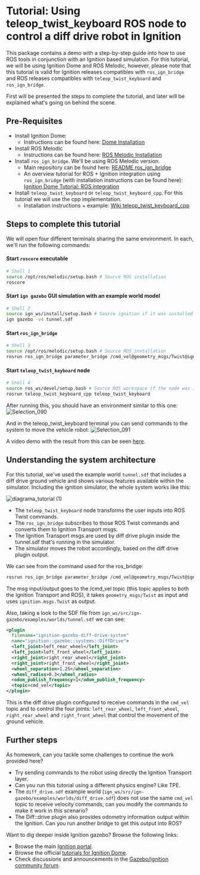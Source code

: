 # Tutorial: Using teleop_twist_keyboard ROS node to control a diff drive robot in Ignition
This package contains a demo with a step-by-step guide into how to use ROS tools in conjunction with an Ignition based simulation. For this tutorial, we will be using Ignition Dome and ROS Melodic, however, please note that this tutorial is valid for Ignition releases compatibles with `ros_ign_bridge` and ROS releases compatibles with `teleop_twist_keyboard` and `ros_ign_bridge`.

First will be presented the steps to complete the tutorial, and later will be explained what's going on behind the scene.

## Pre-Requisites

+ Install Ignition Dome:
	+ Instructions can be found here: [Dome Installation](https://ignitionrobotics.org/docs/dome)
+ Install ROS Melodic
	+ Instructions can be found here: [ROS Melodic Installation](http://wiki.ros.org/melodic/Installation)
+ Install `ros_ign_bridge`. We'll be using ROS Melodic version.
	+ Main repository can be found here: [README ros_ign_bridge](https://github.com/ignitionrobotics/ros_ign/blob/melodic/ros_ign_bridge/README.md)
	+ An overview tutorial for ROS + Ignition integration using `ros_ign_bridge` (with installation instructions can be found here): [Ignition Dome Tutorial: ROS integration](https://ignitionrobotics.org/docs/dome/ros_integration)
+ Install `teleop_twist_keyboard` or `teleop_twist_keyboard_cpp`. For this tutorial we will use the cpp implementation. 
	+ Installation instructions + example: [Wiki teleop_twist_keyboard_cpp](http://wiki.ros.org/teleop_twist_keyboard_cpp)

## Steps to complete this tutorial

We will open four different terminals sharing the same environment. In each, we'll run the following commands:

#### Start `roscore` executable
```bash
# Shell 1
source /opt/ros/melodic/setup.bash # Source ROS installation
roscore
```
#### Start `ign gazebo` GUI simulation with an example world model
```bash
# Shell 2
source ign_ws/install/setup.bash # Source ignition if it was installed from source
ign gazebo -v4 tunnel.sdf
```

#### Start `ros_ign_bridge`
```bash
# Shell 3
source /opt/ros/melodic/setup.bash # Source ROS installation
rosrun ros_ign_bridge parameter_bridge /cmd_vel@geometry_msgs/Twist@ignition.msgs.Twist
```

#### Start `teleop_twist_keyboard` node
```bash
# Shell 4
source ros_ws/devel/setup.bash # Source ROS workspace if the node was installed from source
rosrun teleop_twist_keyboard_cpp teleop_twist_keyboard
```

After running this, you should have an environment similar to this one:
![Selection_090](https://user-images.githubusercontent.com/8069967/113032417-38c41b80-9166-11eb-91f5-50efca32f519.png)

And in the teleop_twist_keyboard terminal you can send commands to the system to move the vehicle robot:
![Selection_091](https://user-images.githubusercontent.com/8069967/113032362-2ea21d00-9166-11eb-85a3-702f41205b64.png)

A video demo with the result from this can be seen [here](https://youtu.be/O2LIB4F2XVQ).

## Understanding the system architecture

For this tutorial, we've used the example world `tunnel.sdf` that includes a diff drive ground vehicle and shows various features available within the simulator. Including the ignition simulator, the whole system works like this:

![diagrama_tutorial (1)](https://user-images.githubusercontent.com/8069967/113031878-99068d80-9165-11eb-8fce-2e31c104e5eb.png)

* The `teleop_twist_keyboard` node transforms the user inputs into ROS Twist commands. 
* The `ros_ign_bridge` subscribes to those ROS Twist commands and converts them to Ignition Transport msgs.
*  The Ignition Transport msgs are used by diff drive plugin inside the tunnel.sdf that's running in the simulator.
* The simulator moves the robot accordingly, based on the diff drive plugin output.

We can see from the command used for the ros_bridge: 
```bash
rosrun ros_ign_bridge parameter_bridge /cmd_vel@geometry_msgs/Twist@ignition.msgs.Twist
```
The msg input/output goes to the /cmd_vel topic (this topic applies to both the Ignition Transport and ROS), it takes `geometry_msgs/Twist` as input and uses `ignition.msgs.Twist` as output.

Also, taking a look to the SDF file from `ign_ws/src/ign-gazebo/examples/worlds/tunnel.sdf` we can see:

``` xml
<plugin
  filename="ignition-gazebo-diff-drive-system"
  name="ignition::gazebo::systems::DiffDrive">
  <left_joint>left_rear_wheel</left_joint>
  <left_joint>left_front_wheel</left_joint>
  <right_joint>right_rear_wheel</right_joint>
  <right_joint>right_front_wheel</right_joint>
  <wheel_separation>1.25</wheel_separation>
  <wheel_radius>0.3</wheel_radius>
  <odom_publish_frequency>1</odom_publish_frequency>
  <topic>cmd_vel</topic>
</plugin>
```
This is the diff drive plugin configured to receive commands in the `cmd_vel` topic and to control the four joints: `left_rear_wheel`, `left_front_wheel`, `right_rear_wheel` and `right_front_wheel` that control the movement of the ground vehicle.

## Further steps

As homework, can you tackle some challenges to continue the work provided here?

* Try sending commands to the robot using directly the Ignition Transport layer.
* Can you run this tutorial using a different physics engine? Like TPE.
* The `diff_drive.sdf` example world (`ign_ws/src/ign-gazebo/examples/worlds/diff_drive.sdf`) does not use the same `cmd_vel` topic to receive velocity commands, can you modify the commands to make it work in this scenario?
* The Diff::drive plugin also provides odometry information output within the Ignition. Can you run another bridge to get this output into ROS?

Want to dig deeper inside Ignition gazebo? Browse the following links:

* Browse the main [Ignition portal](https://ignitionrobotics.org/home).
* Browse the official [tutorials for Ignition Dome](https://ignitionrobotics.org/docs/dome).
* Check discussions and announcements in the [Gazebo/Ignition community forum](https://community.gazebosim.org/).
